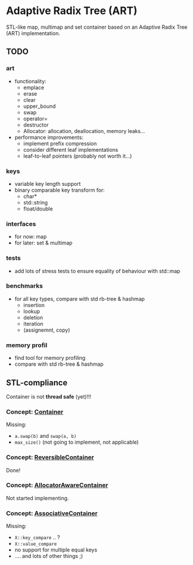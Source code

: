 # Adaptive Radix Tree (ART)
STL-like map, multimap and set container based on an Adaptive Radix Tree (ART) implementation.

## TODO
### art
* functionality:
    * emplace
    * erase
    * clear
    * upper_bound
    * swap
    * operator=
    * destructor
    * Allocator: allocation, deallocation, memory leaks...
* performance improvements:
    * implement prefix compression
    * consider different leaf implementations
    * leaf-to-leaf pointers (probably not worth it...)

### keys
* variable key length support
* binary comparable key transform for:
    * char*
    * std::string
    * float/double

### interfaces
* for now: map
* for later: set & multimap

### tests
* add lots of stress tests to ensure equality of behaviour with std::map

### benchmarks
* for all key types, compare with std rb-tree & hashmap
    * insertion
    * lookup
    * deletion
    * iteration
    * (assignemnt, copy)

### memory profil
* find tool for memory profiling
* compare with std rb-tree & hashmap

## STL-compliance
Container is not **thread safe** (yet)!!!
### Concept: [Container](http://en.cppreference.com/w/cpp/concept/Container)
Missing:
* `a.swap(b)` and `swap(a, b)`
* `max_size()` (not going to implement, not applicable)

### Concept: [ReversibleContainer](http://en.cppreference.com/w/cpp/concept/ReversibleContainer)
Done!

### Concept: [AllocatorAwareContainer](http://en.cppreference.com/w/cpp/concept/AllocatorAwareContainer)
Not started implementing.

### Concept: [AssociativeContainer](http://en.cppreference.com/w/cpp/concept/AssociativeContainer)
Missing:
* `X::key_compare` .. ?
* `X::value_compare`
* no support for multiple equal keys
* .... and lots of other things ;)
